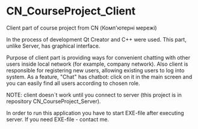 # CN_CourseProject_Client
Client part of course project from CN (Комп'ютерні мережі)

In the process of development Qt Creator and C++ were used. This part, unlike Server, has graphical interface.

Purpose of client part is providing ways for convenient chatting with other users inside local network (for example, company network). 
Also client is responsible for registering new users, allowing existing users to log into system.
As a feature, "Chat" has chatbot: click on it in the main screen and you can easily find all users according to chosen role.

NOTE: client doesn`t work until you connect to server (this project is in repository CN_CourseProject_Server).

In order to run this application you have to start EXE-file after executing server. If you need EXE-file - contact me.
